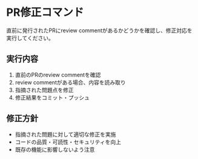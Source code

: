 # PR修正コマンド

直前に発行されたPRにreview commentがあるかどうかを確認し、修正対応を実行してください。

## 実行内容
1. 直前のPRのreview commentを確認
2. review commentがある場合、内容を読み取り
3. 指摘された問題点を修正
4. 修正結果をコミット・プッシュ

## 修正方針
- 指摘された問題に対して適切な修正を実施
- コードの品質・可読性・セキュリティを向上
- 既存の機能に影響しないよう注意